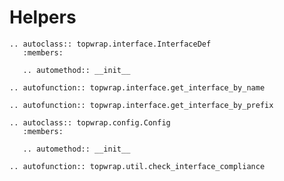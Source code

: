 # Helpers

```{eval-rst}
.. autoclass:: topwrap.interface.InterfaceDef
   :members:

   .. automethod:: __init__
```

```{eval-rst}
.. autofunction:: topwrap.interface.get_interface_by_name
```

```{eval-rst}
.. autofunction:: topwrap.interface.get_interface_by_prefix
```

```{eval-rst}
.. autoclass:: topwrap.config.Config
   :members:

   .. automethod:: __init__
```

```{eval-rst}
.. autofunction:: topwrap.util.check_interface_compliance
```
